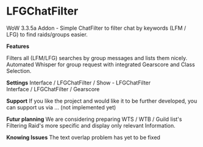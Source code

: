 # LFGChatFilter
WoW 3.3.5a Addon - Simple ChatFilter to filter chat by keywords (LFM / LFG) to find raids/groups easier.

<b>Features</b>

Filters all (LFM/LFG) searches by group messages and lists them nicely.<br>
Automated Whisper for group request with integrated Gearscore and Class Selection.

<b>Settings</b>
Interface / LFGChatFilter / Show - LFGChatFilter<br>
Interface / LFGChatFilter / Gearscore

<b>Support</b>
If you like the project and would like it to be further developed, you can support us via ... (not implemented yet)

<b>Futur planning</b>
We are considering preparing WTS / WTB / Guild list's<br>
Filtering Raid's more specific and display only relevant Information.

<b>Knowing Issues</b>
The text overlap problem has yet to be fixed

